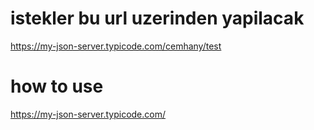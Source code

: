 # istekler bu url uzerinden yapilacak
https://my-json-server.typicode.com/cemhany/test

# how to use
https://my-json-server.typicode.com/

